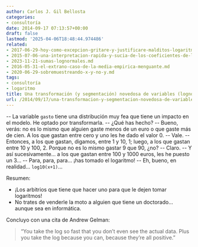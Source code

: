 ```yaml
---
author: Carlos J. Gil Bellosta
categories:
- consultoría
date: 2014-09-17 07:13:57+00:00
draft: false
lastmod: '2025-04-06T18:48:44.974486'
related:
- 2017-06-29-hoy-como-excepcion-gritare-y-justificare-malditos-logaritmos.md
- 2015-07-06-una-interpretacion-rapida-y-sucia-de-los-coeficientes-de-la-regresion-logistica.md
- 2023-11-21-sumas-lognormales.md
- 2016-05-31-el-extrano-caso-de-la-media-empirica-menguante.md
- 2020-06-29-sobremuestreando-x-y-no-y.md
tags:
- consultoría
- logaritmo
title: Una transformación (y segmentación) novedosa de variables (lognormaloides)
url: /2014/09/17/una-transformacion-y-segmentacion-novedosa-de-variables-lognormaloides/
---
```


-- La variable `gasto` tiene una distribución muy fea que tiene un impacto en el modelo. He optado por transformarla.
-- ¿Qué has hecho?
-- Bueno, verás: no es lo mismo que alguien gaste menos de un euro o que gaste más de cien. A los que gastan entre cero y uno les he dado el valor 0.
-- Vale.
-- Entonces, a los que gastan, digamos, entre 1 y 10, 1; luego, a los que gastan entre 10 y 100, 2. Porque no es lo mismo gastar 9 que 90, ¿no?
-- Claro.
-- Y así sucesivamente... a los que gastan entre 100 y 1000 euros, les he puesto un 3...
-- Para, para, para... ¡has tomado el logaritmo!
-- Eh, bueno, en realidad... `log10(x+1)`...

Resumen:

* ¡Los arbitrios que tiene que hacer uno para que le dejen tomar logaritmos!
* No trates de venderle la moto a alguien que tiene un doctorado... aunque sea en informática.

Concluyo con una cita de Andrew Gelman:

>“You take the log so fast that you don’t even see the actual data. Plus you take the log because you can, because they’re all positive.”